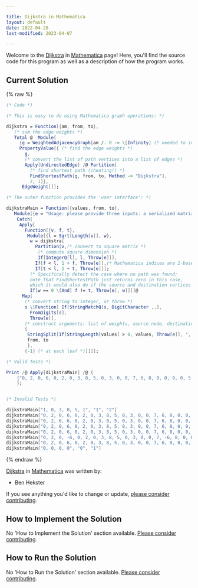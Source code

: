 ```yaml
---

title: Dijkstra in Mathematica
layout: default
date: 2022-04-28
last-modified: 2023-04-07

---
```


Welcome to the [Dijkstra](https://sampleprograms.io/projects/dijkstra) in [Mathematica](https://sampleprograms.io/languages/mathematica) page! Here, you'll find the source code for this program as well as a description of how the program works.

## Current Solution

{% raw %}

```mathematica
(* Code *)

(* This is easy to do using Mathematica graph operations: *)

dijkstra = Function[{am, from, to},
   (* sum the edge weights *)
   Total @  Module[
     {g = WeightedAdjacencyGraph[am /. 0 -> \[Infinity] (* needed to indicate no edge *)]},
     PropertyValue[{ (* find the edge weights *)
       g,
       (* convert the list of path vertices into a list of edges *)
       Apply[UndirectedEdge] /@ Partition[
         (* find shortest path (cheating!) *)
         FindShortestPath[g, from, to, Method -> "Dijkstra"],
         2, 1]},
      EdgeWeight]]];

(* The outer function provides the 'user interface': *)

dijkstraMain = Function[{values, from, to},
   Module[{e = "Usage: please provide three inputs: a serialized matrix, a source node and a destination node"},
    Catch[
     Apply[
       Function[{v, f, t},
        Module[{l = Sqrt[Length[v]], w},
         w = dijkstra[
           Partition[v,(* convert to square matrix *)
            (* compute square dimension *)
            If[IntegerQ[l], l, Throw[e]]],
           If[f < l, 1 + f, Throw[e]],(* Mathematica indices are 1-based *)
           If[t < l, 1 + t, Throw[e]]];
         (* Specifically detect the case where no path was found; 
         note that FindShortestPath just returns zero in this case, 
         which it would also do if the source and destination vertices are the same. *)
         If[w == 0 \[And] f != t, Throw[e], w]]]]@
      Map[
       (* convert string to integer, or throw *)
       s \[Function] If[StringMatchQ[s, DigitCharacter ..],
         FromDigits[s],
         Throw[e]],
       (* construct arguments: list of weights, source node, destination node *)
       {
        StringSplit[If[StringLength[values] > 0, values, Throw[e]], ", "],
        from, to
        },
       {-1} (* at each leaf *)]]]];

(* Valid Tests *)

Print /@ Apply[dijkstraMain] /@ {
    {"0, 2, 0, 6, 0, 2, 0, 3, 8, 5, 0, 3, 0, 0, 7, 6, 8, 0, 0, 9, 0, 5, 7, 9, 0", "0", "1"}
    };


(* Invalid Tests *)

dijkstraMain["1, 0, 3, 0, 5, 1", "1", "2"]
dijkstraMain["0, 2, 0, 6, 0, 2, 0, 3, 8, 5, 0, 3, 0, 0, 7, 6, 8, 0, 0, 9, 0, 5, 7, 9, 0", "0", ""]
dijkstraMain["0, 2, 0, 6, 0, 2, 0, 3, 8, 5, 0, 3, 0, 0, 7, 6, 8, 0, 0, 9, 0, 5, 7, 9, 0", "", ""]
dijkstraMain["0, 2, 0, 6, 0, 2, 0, 3, 8, 5, 0, 3, 0, 0, 7, 6, 8, 0, 0, 9, 0, 5, 7, 9, 0", "-1", "2"]
dijkstraMain["0, 2, 0, 6, 0, 2, 0, 3, 8, 5, 0, 3, 0, 0, 7, 6, 8, 0, 0, 9, 0, 5, 7, 9, 0", "1", "-2"]
dijkstraMain["0, 2, 0, -6, 0, 2, 0, 3, 8, 5, 0, 3, 0, 0, 7, -6, 8, 0, 0, 9, 0, 5, 7, 9, 0", "1", "2"]
dijkstraMain["0, 2, 0, 6, 0, 2, 0, 3, 8, 5, 0, 3, 0, 0, 7, 6, 8, 0, 0, 9, 0, 5, 7, 9, 0", "1", "10"]
dijkstraMain["0, 0, 0, 0", "0", "1"]
```

{% endraw %}

[Dijkstra](https://sampleprograms.io/projects/dijkstra) in [Mathematica](https://sampleprograms.io/languages/mathematica) was written by:

- Ben Hekster

If you see anything you'd like to change or update, [please consider contributing](https://github.com/TheRenegadeCoder/sample-programs).

## How to Implement the Solution

No 'How to Implement the Solution' section available. [Please consider contributing](https://github.com/TheRenegadeCoder/sample-programs-website).

## How to Run the Solution

No 'How to Run the Solution' section available. [Please consider contributing](https://github.com/TheRenegadeCoder/sample-programs-website).